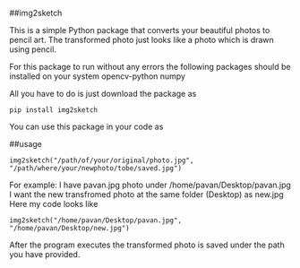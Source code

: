 ##img2sketch

This is a simple Python package that converts your beautiful photos to
pencil art. The transformed photo just looks like a photo which is drawn using pencil.

For this package to run without any errors the following packages should be installed on your system
opencv-python
numpy

All you have to do is just download the package as 
	
	pip install img2sketch

You can use this package in your code as

##usage
	
	img2sketch("/path/of/your/original/photo.jpg", "/path/where/your/newphoto/tobe/saved.jpg")

For example:
I have pavan.jpg photo under /home/pavan/Desktop/pavan.jpg 
I want the new transfromed photo at the same folder (Desktop) as new.jpg
Here my code looks like

	img2sketch("/home/pavan/Desktop/pavan.jpg", "/home/pavan/Desktop/new.jpg")

After the program executes the transformed photo is saved under the path you have provided.
